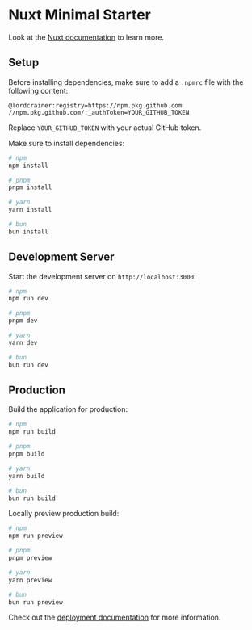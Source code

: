 # Nuxt Minimal Starter

Look at the [Nuxt documentation](https://nuxt.com/docs/getting-started/introduction) to learn more.

## Setup

Before installing dependencies, make sure to add a `.npmrc` file with the following content:

```text
@lordcrainer:registry=https://npm.pkg.github.com
//npm.pkg.github.com/:_authToken=YOUR_GITHUB_TOKEN
```

Replace `YOUR_GITHUB_TOKEN` with your actual GitHub token.

Make sure to install dependencies:

```bash
# npm
npm install

# pnpm
pnpm install

# yarn
yarn install

# bun
bun install
```

## Development Server

Start the development server on `http://localhost:3000`:

```bash
# npm
npm run dev

# pnpm
pnpm dev

# yarn
yarn dev

# bun
bun run dev
```

## Production

Build the application for production:

```bash
# npm
npm run build

# pnpm
pnpm build

# yarn
yarn build

# bun
bun run build
```

Locally preview production build:

```bash
# npm
npm run preview

# pnpm
pnpm preview

# yarn
yarn preview

# bun
bun run preview
```

Check out the [deployment documentation](https://nuxt.com/docs/getting-started/deployment) for more information.
